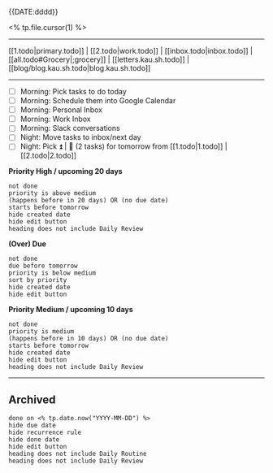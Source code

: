 {{DATE:dddd}}

<% tp.file.cursor(1) %>

- - -
[[1.todo|primary.todo]] | [[2.todo|work.todo]] | [[inbox.todo|inbox.todo]] | [[all.todo#Grocery|;grocery]] | [[letters.kau.sh.todo]] | [[blog/blog.kau.sh.todo|blog.kau.sh.todo]]
- - -
- [ ] Morning: Pick tasks to do today
- [ ] Morning: Schedule them into Google Calendar
- [ ] Morning: Personal Inbox
- [ ] Morning: Work Inbox
- [ ] Morning: Slack conversations
- [ ] Night: Move tasks to inbox/next day
- [ ] Night: Pick ⏫ | 🔼 (2 tasks) for tomorrow from [[1.todo|1.todo]] | [[2.todo|2.todo]]

**Priority High / upcoming 20 days**
```tasks
not done
priority is above medium
(happens before in 20 days) OR (no due date)
starts before tomorrow
hide created date
hide edit button
heading does not include Daily Review
```
**(Over) Due**
```tasks
not done
due before tomorrow
priority is below medium
sort by priority
hide created date
hide edit button
```
**Priority Medium / upcoming 10 days**
```tasks
not done
priority is medium
(happens before in 10 days) OR (no due date)
starts before tomorrow
hide created date
hide edit button
heading does not include Daily Review
```
- - -
## Archived
```tasks
done on <% tp.date.now("YYYY-MM-DD") %>
hide due date
hide recurrence rule
hide done date
hide edit button
heading does not include Daily Routine
heading does not include Daily Review
```
